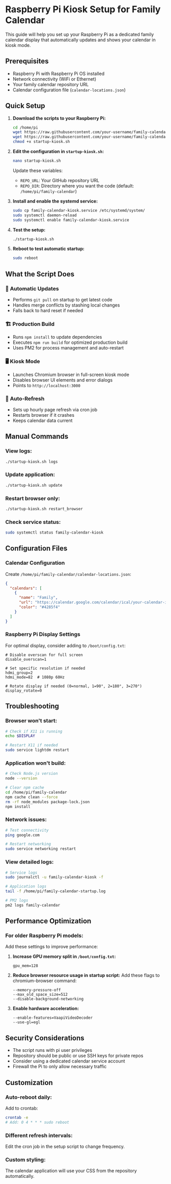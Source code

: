 # Raspberry Pi Kiosk Setup for Family Calendar

This guide will help you set up your Raspberry Pi as a dedicated family calendar display that automatically updates and shows your calendar in kiosk mode.

## Prerequisites

- Raspberry Pi with Raspberry Pi OS installed
- Network connectivity (WiFi or Ethernet)
- Your family calendar repository URL
- Calendar configuration file (`calendar-locations.json`)

## Quick Setup

1. **Download the scripts to your Raspberry Pi:**
   ```bash
   cd /home/pi
   wget https://raw.githubusercontent.com/your-username/family-calendar/main/startup-kiosk.sh
   wget https://raw.githubusercontent.com/your-username/family-calendar/main/family-calendar-kiosk.service
   chmod +x startup-kiosk.sh
   ```

2. **Edit the configuration in `startup-kiosk.sh`:**
   ```bash
   nano startup-kiosk.sh
   ```
   
   Update these variables:
   - `REPO_URL`: Your GitHub repository URL
   - `REPO_DIR`: Directory where you want the code (default: `/home/pi/family-calendar`)

3. **Install and enable the systemd service:**
   ```bash
   sudo cp family-calendar-kiosk.service /etc/systemd/system/
   sudo systemctl daemon-reload
   sudo systemctl enable family-calendar-kiosk.service
   ```

4. **Test the setup:**
   ```bash
   ./startup-kiosk.sh
   ```

5. **Reboot to test automatic startup:**
   ```bash
   sudo reboot
   ```

## What the Script Does

### 🔄 **Automatic Updates**
- Performs `git pull` on startup to get latest code
- Handles merge conflicts by stashing local changes
- Falls back to hard reset if needed

### 🏗️ **Production Build**
- Runs `npm install` to update dependencies
- Executes `npm run build` for optimized production build
- Uses PM2 for process management and auto-restart

### 🖥️ **Kiosk Mode**
- Launches Chromium browser in full-screen kiosk mode
- Disables browser UI elements and error dialogs
- Points to `http://localhost:3000`

### 🔄 **Auto-Refresh**
- Sets up hourly page refresh via cron job
- Restarts browser if it crashes
- Keeps calendar data current

## Manual Commands

### View logs:
```bash
./startup-kiosk.sh logs
```

### Update application:
```bash
./startup-kiosk.sh update
```

### Restart browser only:
```bash
./startup-kiosk.sh restart_browser
```

### Check service status:
```bash
sudo systemctl status family-calendar-kiosk
```

## Configuration Files

### Calendar Configuration
Create `/home/pi/family-calendar/calendar-locations.json`:
```json
{
  "calendars": [
    {
      "name": "Family",
      "url": "https://calendar.google.com/calendar/ical/your-calendar-id/basic.ics",
      "color": "#4285f4"
    }
  ]
}
```

### Raspberry Pi Display Settings
For optimal display, consider adding to `/boot/config.txt`:
```
# Disable overscan for full screen
disable_overscan=1

# Set specific resolution if needed
hdmi_group=2
hdmi_mode=82  # 1080p 60Hz

# Rotate display if needed (0=normal, 1=90°, 2=180°, 3=270°)
display_rotate=0
```

## Troubleshooting

### Browser won't start:
```bash
# Check if X11 is running
echo $DISPLAY

# Restart X11 if needed
sudo service lightdm restart
```

### Application won't build:
```bash
# Check Node.js version
node --version

# Clear npm cache
cd /home/pi/family-calendar
npm cache clean --force
rm -rf node_modules package-lock.json
npm install
```

### Network issues:
```bash
# Test connectivity
ping google.com

# Restart networking
sudo service networking restart
```

### View detailed logs:
```bash
# Service logs
sudo journalctl -u family-calendar-kiosk -f

# Application logs
tail -f /home/pi/family-calendar-startup.log

# PM2 logs
pm2 logs family-calendar
```

## Performance Optimization

### For older Raspberry Pi models:
Add these settings to improve performance:

1. **Increase GPU memory split in `/boot/config.txt`:**
   ```
   gpu_mem=128
   ```

2. **Reduce browser resource usage in startup script:**
   Add these flags to chromium-browser command:
   ```
   --memory-pressure-off
   --max_old_space_size=512
   --disable-background-networking
   ```

3. **Enable hardware acceleration:**
   ```
   --enable-features=VaapiVideoDecoder
   --use-gl=egl
   ```

## Security Considerations

- The script runs with pi user privileges
- Repository should be public or use SSH keys for private repos
- Consider using a dedicated calendar service account
- Firewall the Pi to only allow necessary traffic

## Customization

### Auto-reboot daily:
Add to crontab:
```bash
crontab -e
# Add: 0 4 * * * sudo reboot
```

### Different refresh intervals:
Edit the cron job in the setup script to change frequency.

### Custom styling:
The calendar application will use your CSS from the repository automatically.
